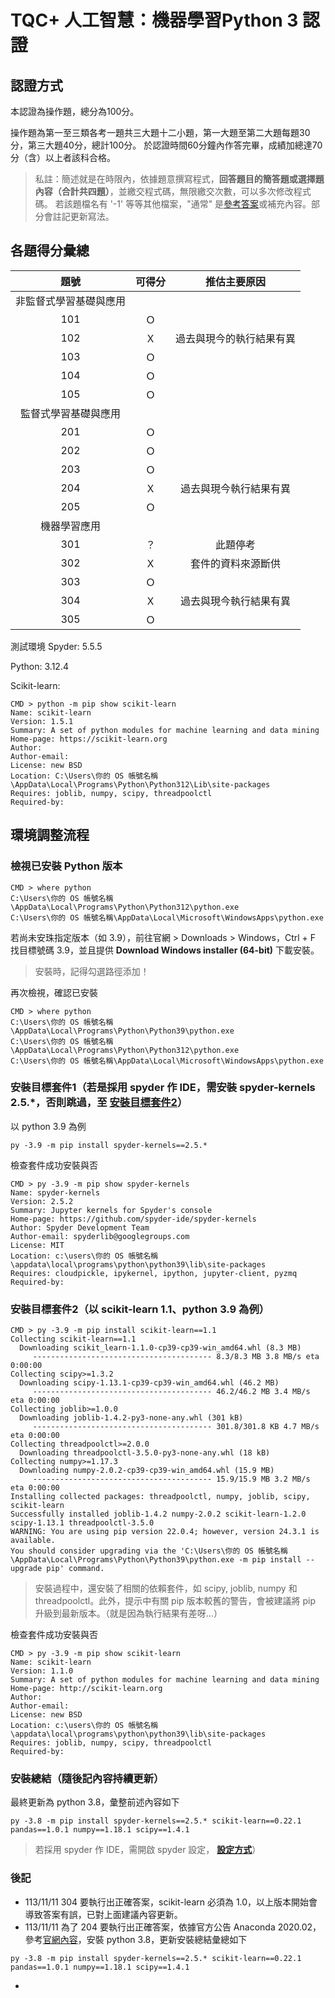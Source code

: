# **TQC+ 人工智慧：機器學習Python 3** 認證

## 認證方式

本認證為操作題，總分為100分。

操作題為第一至三類各考一題共三大題十二小題，第一大題至第二大題每題30分，第三大題40分，總計100分。
於認證時間60分鐘內作答完畢，成績加總達70分（含）以上者該科合格。

> 私註：簡述就是在時限內，依據題意撰寫程式，**回答題目的簡答題或選擇題內容（合計共四題）**，並繳交程式碼，無限繳交次數，可以多次修改程式碼。
> 若該題檔名有 '-1' 等等其他檔案，"通常" 是[參考答案](https://github.com/babymlin/TQC_AI_Licence/tree/main)或補充內容。部分會註記更新寫法。

## 各題得分彙總

|題號|可得分|推估主要原因|
|:-:|:-:|:-:|
|非監督式學習基礎與應用|
|101|Ｏ||
|102|Ｘ|過去與現今的執行結果有異|
|103|Ｏ||
|104|Ｏ||
|105|Ｏ||
|監督式學習基礎與應用|
|201|Ｏ||
|202|Ｏ||
|203|Ｏ||
|204|Ｘ|過去與現今執行結果有異|
|205|Ｏ||
|機器學習應用|
|301|？|此題停考|
|302|Ｘ|套件的資料來源斷供|
|303|Ｏ||
|304|Ｘ|過去與現今執行結果有異|
|305|Ｏ||

測試環境
Spyder: 5.5.5

Python: 3.12.4

Scikit-learn:
```
CMD > python -m pip show scikit-learn
Name: scikit-learn
Version: 1.5.1
Summary: A set of python modules for machine learning and data mining
Home-page: https://scikit-learn.org
Author:
Author-email:
License: new BSD
Location: C:\Users\你的 OS 帳號名稱\AppData\Local\Programs\Python\Python312\Lib\site-packages
Requires: joblib, numpy, scipy, threadpoolctl
Required-by:

```

## 環境調整流程

### 檢視已安裝 Python 版本
```
CMD > where python
C:\Users\你的 OS 帳號名稱\AppData\Local\Programs\Python\Python312\python.exe
C:\Users\你的 OS 帳號名稱\AppData\Local\Microsoft\WindowsApps\python.exe

```

若尚未安珠指定版本（如 3.9），前往官網 > Downloads > Windows，Ctrl + F 找目標號碼 3.9，並且提供 **Download Windows installer (64-bit)** 下載安裝。
> 安裝時，記得勾選路徑添加！

再次檢視，確認已安裝
```
CMD > where python
C:\Users\你的 OS 帳號名稱\AppData\Local\Programs\Python\Python39\python.exe
C:\Users\你的 OS 帳號名稱\AppData\Local\Programs\Python\Python312\python.exe
C:\Users\你的 OS 帳號名稱\AppData\Local\Microsoft\WindowsApps\python.exe

```

### 安裝目標套件1（若是採用 spyder 作 IDE，需安裝 spyder-kernels 2.5.*，否則跳過，至 **[安裝目標套件2](https://github.com/Li732375/TQC-plus_Artificial-Intelligence-Machine-Learning_Python3/blob/master/README.md#%E5%AE%89%E8%A3%9D%E7%9B%AE%E6%A8%99%E5%A5%97%E4%BB%B62%E4%BB%A5-scikit-learn-11-%E7%82%BA%E4%BE%8B)**） 

以 python 3.9 為例
```
py -3.9 -m pip install spyder-kernels==2.5.*
```

檢查套件成功安裝與否
```
CMD > py -3.9 -m pip show spyder-kernels
Name: spyder-kernels
Version: 2.5.2
Summary: Jupyter kernels for Spyder's console
Home-page: https://github.com/spyder-ide/spyder-kernels
Author: Spyder Development Team
Author-email: spyderlib@googlegroups.com
License: MIT
Location: c:\users\你的 OS 帳號名稱\appdata\local\programs\python\python39\lib\site-packages
Requires: cloudpickle, ipykernel, ipython, jupyter-client, pyzmq
Required-by:

```

### 安裝目標套件2（以 scikit-learn 1.1、python 3.9 為例） 
```
CMD > py -3.9 -m pip install scikit-learn==1.1
Collecting scikit-learn==1.1
  Downloading scikit_learn-1.1.0-cp39-cp39-win_amd64.whl (8.3 MB)
     ---------------------------------------- 8.3/8.3 MB 3.8 MB/s eta 0:00:00
Collecting scipy>=1.3.2
  Downloading scipy-1.13.1-cp39-cp39-win_amd64.whl (46.2 MB)
     ---------------------------------------- 46.2/46.2 MB 3.4 MB/s eta 0:00:00
Collecting joblib>=1.0.0
  Downloading joblib-1.4.2-py3-none-any.whl (301 kB)
     ---------------------------------------- 301.8/301.8 KB 4.7 MB/s eta 0:00:00
Collecting threadpoolctl>=2.0.0
  Downloading threadpoolctl-3.5.0-py3-none-any.whl (18 kB)
Collecting numpy>=1.17.3
  Downloading numpy-2.0.2-cp39-cp39-win_amd64.whl (15.9 MB)
     ---------------------------------------- 15.9/15.9 MB 3.2 MB/s eta 0:00:00
Installing collected packages: threadpoolctl, numpy, joblib, scipy, scikit-learn
Successfully installed joblib-1.4.2 numpy-2.0.2 scikit-learn-1.2.0 scipy-1.13.1 threadpoolctl-3.5.0
WARNING: You are using pip version 22.0.4; however, version 24.3.1 is available.
You should consider upgrading via the 'C:\Users\你的 OS 帳號名稱\AppData\Local\Programs\Python\Python39\python.exe -m pip install --upgrade pip' command.

```

> 安裝過程中，還安裝了相關的依賴套件，如 scipy, joblib, numpy 和 threadpoolctl。此外，提示中有關 pip 版本較舊的警告，會被建議將 pip 升級到最新版本。（就是因為執行結果有差呀...）


檢查套件成功安裝與否
```
CMD > py -3.9 -m pip show scikit-learn
Name: scikit-learn
Version: 1.1.0
Summary: A set of python modules for machine learning and data mining
Home-page: http://scikit-learn.org
Author:
Author-email:
License: new BSD
Location: c:\users\你的 OS 帳號名稱\appdata\local\programs\python\python39\lib\site-packages
Requires: joblib, numpy, scipy, threadpoolctl
Required-by:

```

### 安裝總結（隨後記內容持續更新）
最終更新為 python 3.8，彙整前述內容如下
```
py -3.8 -m pip install spyder-kernels==2.5.* scikit-learn==0.22.1 pandas==1.0.1 numpy==1.18.1 scipy==1.4.1
```

> 若採用 spyder 作 IDE，需開啟 spyder 設定， **[設定方式](https://youtu.be/miJOoagmWAw)**） 


### 後記
+ 113/11/11 304 要執行出正確答案，scikit-learn 必須為 1.0，以上版本開始會導致答案有誤，已對上面建議內容更新。
+ 113/11/11 為了 204 要執行出正確答案，依據官方公告 Anaconda 2020.02，參考[官網內容](https://docs.anaconda.com/anaconda/release-notes/#anaconda-2020-02-mar-11-2020)，安裝 python 3.8，更新安裝總結彙總如下
```
py -3.8 -m pip install spyder-kernels==2.5.* scikit-learn==0.22.1 pandas==1.0.1 numpy==1.18.1 scipy==1.4.1
```

+ 
